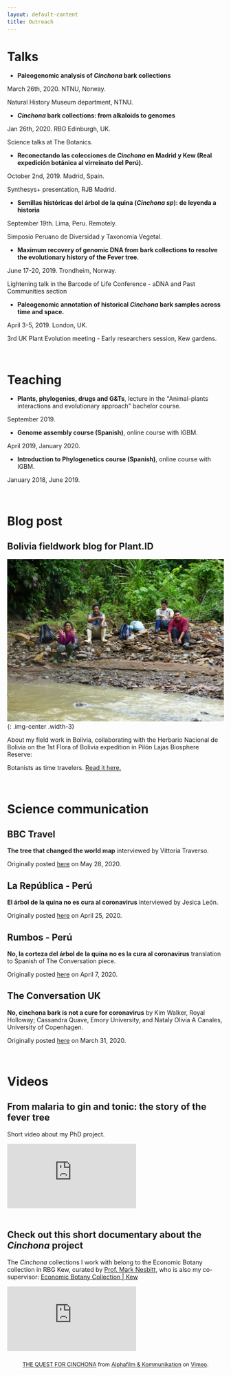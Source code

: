 ```yaml
---
layout: default-content
title: Outreach
---
```


# Talks


* **Paleogenomic analysis of _Cinchona_ bark collections**

March 26th, 2020. NTNU, Norway.

Natural History Museum department, NTNU.

* **_Cinchona_ bark collections: from alkaloids to genomes**

Jan 26th, 2020. RBG Edinburgh, UK.

Science talks at The Botanics.


* **Reconectando las colecciones de _Cinchona_ en Madrid y Kew (Real expedición botánica al virreinato del Perú).**

October 2nd, 2019. Madrid, Spain.

Synthesys+ presentation, RJB Madrid.

* **Semillas históricas del árbol de la quina (_Cinchona sp_): de leyenda a historia**

September 19th. Lima, Peru. Remotely.

Simposio Peruano de Diversidad y Taxonomía Vegetal.


* **Maximum recovery of genomic DNA from bark collections to resolve the evolutionary history of the Fever tree.**

June 17-20, 2019. Trondheim, Norway.

Lightening talk in the Barcode of Life Conference - aDNA and Past Communities section

* **Paleogenomic annotation of historical _Cinchona_ bark samples across time and space.**

April 3-5, 2019. London, UK.

 3rd UK Plant Evolution meeting - Early researchers session, Kew gardens.

<br>

# Teaching

* **Plants, phylogenies, drugs and G&Ts**, lecture in the "Animal-plants interactions and evolutionary approach" bachelor course.

September 2019.

* **Genome assembly course (Spanish)**, online course with IGBM.

April 2019, January 2020.

* **Introduction to Phylogenetics course (Spanish)**, online course with IGBM.

January 2018, June 2019.

<br>

# Blog post

## Bolivia fieldwork blog for Plant.ID

![](/assets/img/blogpost.jpg){: .img-center .width-3}

About my field work in Bolivia, collaborating with the Herbario Nacional de Bolivia on the 1st Flora of Bolivia expedition in Pilón Lajas Biosphere Reserve:

Botanists as time travelers. [Read it here.](https://www.plantid.uio.no/news-and-events/blog/botanists-as-time-travelers.html)

<br>

# Science communication

## BBC Travel

**The tree that changed the world map** interviewed by Vittoria Traverso.

Originally posted [here](http://www.bbc.com/travel/story/20200527-the-tree-that-changed-the-world-map) on May 28, 2020.

## La República - Perú

**El árbol de la quina no es cura al coronavirus** interviewed by Jesica León.

Originally posted [here](https://larepublica.pe/sociedad/2020/04/25/coronavirus-en-peru-el-arbol-de-la-quina-no-es-cura-al-covid-19/) on April 25, 2020. 

## Rumbos - Perú

**No, la corteza del árbol de la quina no es la cura al coronavirus** translation to Spanish of The Conversation piece.

Originally posted [here](https://www.rumbosdelperu.com/ambiente/07-04-2020/no-la-corteza-del-arbol-de-la-quina-no-es-la-cura-al-coronavirus/) on April 7, 2020. 

## The Conversation UK

**No, cinchona bark is not a cure for coronavirus** by Kim Walker, Royal Holloway; Cassandra Quave, Emory University, and Nataly Olivia A Canales, University of Copenhagen.

Originally posted [here](https://theconversation.com/no-cinchona-bark-is-not-a-cure-for-coronavirus-134947) on March 31, 2020.

<br>

# Videos

## From malaria to gin and tonic: the story of the fever tree

Short video about my PhD project.

<div class="vidframe__wrapper">
  <div class="vidframe">
    <iframe src="https://www.youtube.com/embed/gcJkzHfSgpA" frameborder="0" allow="accelerometer; autoplay; encrypted-media; gyroscope; picture-in-picture" allowfullscreen></iframe>
  </div>
</div>

<br>

## Check out this short documentary about the _Cinchona_ project

The _Cinchona_ collections I work with belong to the Economic Botany collection in RBG Kew, curated by [Prof. Mark Nesbitt](http://www.marknesbitt.org.uk/), who is also my co-supervisor:
[Economic Botany Collection | Kew](https://www.kew.org/science/collections-and-resources/collections/economic-botany-collection)

<div class="vidframe__wrapper">
  <div class="vidframe">
    <iframe src="https://player.vimeo.com/video/229138364?title=0&byline=0&portrait=0" frameborder="0" webkitallowfullscreen mozallowfullscreen allowfullscreen></iframe>
  </div>
</div>

<p style="text-align: center; margin-top: 20px; transform: scale(0.9)"><a href="https://vimeo.com/229138364">THE QUEST FOR CINCHONA</a> from <a href="https://vimeo.com/user4799651">Alphafilm &amp; Kommunikation</a> on <a href="https://vimeo.com">Vimeo</a>.</p>


